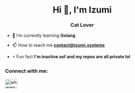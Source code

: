 <h1 align="center">Hi 👋, I'm Izumi</h1>
<h3 align="center">Cat Lover</h3>

- 🌱 I’m currently learning **Golang**

- 📫 How to reach me **contact@izumi.systems**

- ⚡ Fun fact **I'm inactive asf and my repos are all private lol**

<h3 align="left">Connect with me:</h3>
<p align="left">
<a href="https://twitter.com/whereisf1" target="blank"><img align="center" src="https://raw.githubusercontent.com/rahuldkjain/github-profile-readme-generator/master/src/images/icons/Social/twitter.svg" alt="whereisf1" height="30" width="40" /></a>
</p>


